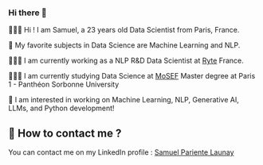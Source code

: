 ### Hi there 👋

🙋🏻‍♂️ Hi ! I am Samuel, a 23 years old Data Scientist from Paris, France. 

🔎 My favorite subjects in Data Science are Machine Learning and NLP.

🧑🏻‍💻 I am currently working as a NLP R&D Data Scientist at [Ryte](https://ryte.ai/) France.

👨🏻‍🎓 I am currently studying Data Science at [MoSEF](https://formations.pantheonsorbonne.fr/fr/catalogue-des-formations/master-M/master-econometrie-statistiques-KBURDRPJ/master-parcours-modelisations-statistiques-economiques-et-financieres-mosef-formation-initiale-et-apprentissage-KBURDRT5.html) Master degree at Paris 1 - Panthéon Sorbonne University

👀 I am interested in working on Machine Learning, NLP, Generative AI, LLMs, and Python development!

## 📧 How to contact me ?

You can contact me on my LinkedIn profile : [Samuel Pariente Launay](https://www.linkedin.com/in/samuel-launay/)

